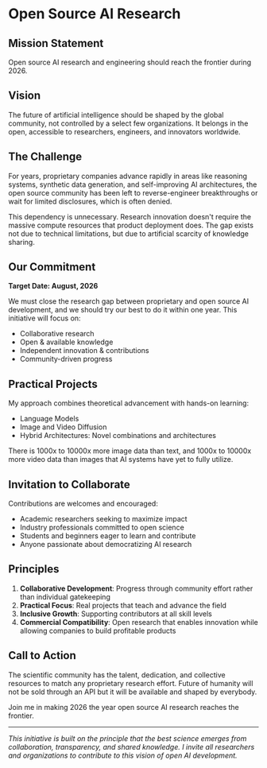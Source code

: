 # Open Source AI Research

## Mission Statement

Open source AI research and engineering should reach the frontier during 2026.

## Vision

The future of artificial intelligence should be shaped by the global community, not controlled by a select few organizations. It belongs in the open, accessible to researchers, engineers, and innovators worldwide.

## The Challenge

For years, proprietary companies advance rapidly in areas like reasoning systems, synthetic data generation, and self-improving AI architectures, the open source community has been left to reverse-engineer breakthroughs or wait for limited disclosures, which is often denied.

This dependency is unnecessary. Research innovation doesn't require the massive compute resources that product deployment does. The gap exists not due to technical limitations, but due to artificial scarcity of knowledge sharing.

## Our Commitment

**Target Date: August, 2026**

We must close the research gap between proprietary and open source AI development, and we should try our best to do it within one year. This initiative will focus on:

- Collaborative research
- Open & available knowledge
- Independent innovation & contributions
- Community-driven progress

## Practical Projects

My approach combines theoretical advancement with hands-on learning:

- Language Models
- Image and Video Diffusion
- Hybrid Architectures: Novel combinations and architectures

There is 1000x to 10000x more image data than text, and 1000x to 10000x more video data than images that AI systems have yet to fully utilize.

## Invitation to Collaborate

Contributions are welcomes and encouraged:
- Academic researchers seeking to maximize impact
- Industry professionals committed to open science
- Students and beginners eager to learn and contribute
- Anyone passionate about democratizing AI research

## Principles

1. **Collaborative Development**: Progress through community effort rather than individual gatekeeping
2. **Practical Focus**: Real projects that teach and advance the field
3. **Inclusive Growth**: Supporting contributors at all skill levels
4. **Commercial Compatibility**: Open research that enables innovation while allowing companies to build profitable products

## Call to Action

The scientific community has the talent, dedication, and collective resources to match any proprietary research effort. Future of humanity will not be sold through an API but it will be available and shaped by everybody.

Join me in making 2026 the year open source AI research reaches the frontier.

---

*This initiative is built on the principle that the best science emerges from collaboration, transparency, and shared knowledge. I invite all researchers and organizations to contribute to this vision of open AI development.*